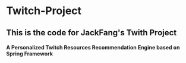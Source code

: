 # Twitch-Project
## This is the code for JackFang's Twith Project
#### A Personalized Twitch Resources Recommendation Engine based on Spring Framework
